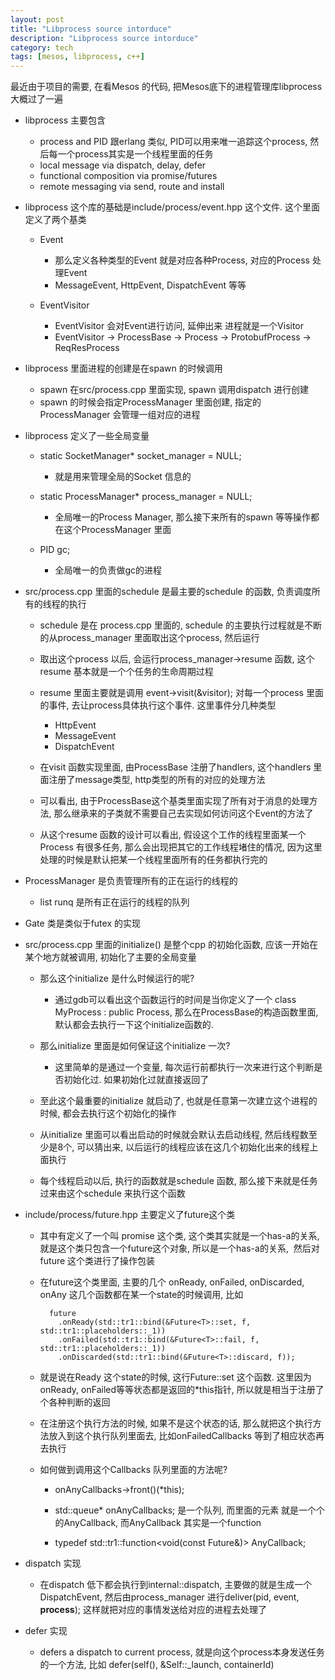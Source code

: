 ```yaml
---
layout: post
title: "Libprocess source intorduce"
description: "Libprocess source intorduce"
category: tech
tags: [mesos, libprocess, c++]
---
```


最近由于项目的需要, 在看Mesos 的代码,
把Mesos底下的进程管理库libprocess大概过了一遍

* libprocess 主要包含
    * process and PID 跟erlang 类似, PID可以用来唯一追踪这个process, 然后每一个process其实是一个线程里面的任务
    * local message via dispatch, delay, defer
    * functional composition via promise/futures
    * remote messaging via send, route and install


* libprocess 这个库的基础是include/process/event.hpp 这个文件. 这个里面定义了两个基类

    * Event

        * 那么定义各种类型的Event 就是对应各种Process, 对应的Process 处理Event
        * MessageEvent, HttpEvent, DispatchEvent 等等

    * EventVisitor
    
        * EventVisitor 会对Event进行访问, 延伸出来 进程就是一个Visitor
        * EventVisitor -> ProcessBase -> Process -> ProtobufProcess -> ReqResProcess


* libprocess 里面进程的创建是在spawn 的时候调用
    * spawn 在src/process.cpp 里面实现, spawn 调用dispatch 进行创建
    * spawn 的时候会指定ProcessManager 里面创建, 指定的ProcessManager 会管理一组对应的进程

* libprocess 定义了一些全局变量
    * static SocketManager* socket_manager = NULL;
        * 就是用来管理全局的Socket 信息的

    * static ProcessManager* process_manager = NULL;
        * 全局唯一的Process Manager, 那么接下来所有的spawn 等等操作都在这个ProcessManager 里面

    * PID gc;
        * 全局唯一的负责做gc的进程


* src/process.cpp 里面的schedule 是最主要的schedule 的函数, 负责调度所有的线程的执行
    * schedule 是在 process.cpp 里面的, schedule 的主要执行过程就是不断的从process_manager 里面取出这个process, 然后运行
    * 取出这个process 以后, 会运行process_manager->resume 函数, 这个resume 基本就是一个个任务的生命周期过程
    * resume 里面主要就是调用 event->visit(&visitor); 对每一个process 里面的事件, 去让process具体执行这个事件. 这里事件分几种类型
        * HttpEvent
        * MessageEvent
        * DispatchEvent
    * 在visit 函数实现里面, 由ProcessBase 注册了handlers, 这个handlers 里面注册了message类型, http类型的所有的对应的处理方法
    
    * 可以看出, 由于ProcessBase这个基类里面实现了所有对于消息的处理方法, 那么继承来的子类就不需要自己去实现如何访问这个Event的方法了
    * 从这个resume 函数的设计可以看出, 假设这个工作的线程里面某一个Process 有很多任务, 那么会出现把其它的工作线程堵住的情况, 因为这里处理的时候是默认把某一个线程里面所有的任务都执行完的


* ProcessManager 是负责管理所有的正在运行的线程的
    * list runq 是所有正在运行的线程的队列

* Gate 类是类似于futex 的实现
* src/process.cpp 里面的initialize() 是整个cpp 的初始化函数, 应该一开始在某个地方就被调用, 初始化了主要的全局变量
    * 那么这个initialize 是什么时候运行的呢?
        * 通过gdb可以看出这个函数运行的时间是当你定义了一个 class MyProcess : public Process, 那么在ProcessBase的构造函数里面, 默认都会去执行一下这个initialize函数的. 

    * 那么initialize 里面是如何保证这个initialize 一次?
        * 这里简单的是通过一个变量, 每次运行前都执行一次来进行这个判断是否初始化过. 如果初始化过就直接返回了

    * 至此这个最重要的initialize 就启动了, 也就是任意第一次建立这个进程的时候, 都会去执行这个初始化的操作
    * 从initialize 里面可以看出启动的时候就会默认去启动线程, 然后线程数至少是8个, 可以猜出来, 以后运行的线程应该在这几个初始化出来的线程上面执行
    * 每个线程启动以后, 执行的函数就是schedule 函数, 那么接下来就是任务过来由这个schedule 来执行这个函数

* include/process/future.hpp 主要定义了future这个类
    * 其中有定义了一个叫 promise 这个类, 这个类其实就是一个has-a的关系, 就是这个类只包含一个future这个对象, 所以是一个has-a的关系,  然后对future 这个类进行了操作包装
    * 在future这个类里面, 主要的几个 onReady, onFailed, onDiscarded, onAny 这几个函数都在某一个state的时候调用, 比如 

        ```
          future
            .onReady(std::tr1::bind(&Future<T>::set, f, std::tr1::placeholders::_1))
            .onFailed(std::tr1::bind(&Future<T>::fail, f, std::tr1::placeholders::_1))
            .onDiscarded(std::tr1::bind(&Future<T>::discard, f));
        ```

    * 就是说在Ready 这个state的时候, 这行Future<T>::set 这个函数. 这里因为onReady, onFailed等等状态都是返回的*this指针, 所以就是相当于注册了个各种判断的返回

    * 在注册这个执行方法的时候, 如果不是这个状态的话, 那么就把这个执行方法放入到这个执行队列里面去, 比如onFailedCallbacks 等到了相应状态再去执行
    * 如何做到调用这个Callbacks 队列里面的方法呢?
        * onAnyCallbacks->front()(*this);
        * std::queue<AnyCallback>* onAnyCallbacks; 是一个队列, 而里面的元素 就是一个个的AnyCallback, 而AnyCallback 其实是一个function
        
        * typedef std::tr1::function<void(const Future<T>&)> AnyCallback;

* dispatch 实现
    * 在dispatch 低下都会执行到internal::dispatch, 主要做的就是生成一个DispatchEvent, 然后由process_manager 进行deliver(pid, event, __process__); 这样就把对应的事情发送给对应的进程去处理了

* defer 实现
    * defers a dispatch to current process, 就是向这个process本身发送任务的一个方法, 比如 defer(self(), &Self::_launch, containerId)
    



